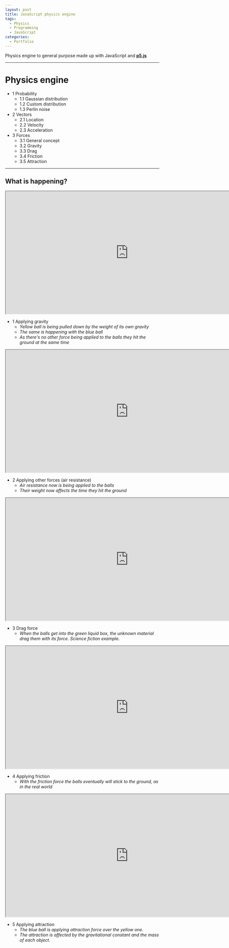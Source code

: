 ```yaml
---
layout: post
title: JavaScript physics engine
tags:
  - Physics
  - Programming
  - JavaScript
categories:
  - Portfolio
---
```


Physics engine to general purpose made up with JavaScript and **[p5.js](https://p5js.org)**

---

# Physics engine

  - 1 Probability                       
    - 1.1 Gaussian distribution         
    - 1.2 Custom distribution           
    - 1.3 Perlin noise                 
  - 2 Vectors                           
    - 2.1 Location                      
    - 2.2 Velocity                      
    - 2.3 Acceleration                  
  - 3 Forces                            
    - 3.1 General concept               
    - 3.2 Gravity                       
    - 3.3 Drag                          
    - 3.4 Friction                      
    - 3.5 Attraction    
    
---
    
## What is happening?
  

<iframe src="https://editor.p5js.org/eduardo.messias/embed/2uV8pWtca" width="800" height="400" scroll="no" align="center"></iframe> 

- 1 Applying gravity 
  - *Yellow ball is being pulled down by the weight of its own gravity*
  - *The same is happening with the blue ball*
  - *As there's no other force being applied to the balls they hit the ground at the same time*

<iframe src="https://editor.p5js.org/eduardo.messias/embed/EmBAlqDS9" width="800" height="400" scroll="no" align="center"></iframe>

- 2 Applying other forces (air resistance)
  - *Air resistance now is being applied to the balls*
  - *Their weight now affects the time they hit the ground*

<iframe src="https://editor.p5js.org/eduardo.messias/embed/xDLfSHug8" width="800" height="400" scroll="no" align="center"></iframe>

- 3 Drag force
  - *When the balls get into the green liquid box, the unknown material drag them with its force. Science fiction example.*


<iframe src="https://editor.p5js.org/eduardo.messias/embed/09nFcoO9L" width="800" height="400" scroll="no" align="center"></iframe>

- 4 Applying friction
  - *With the friction force the balls eventually will stick to the ground, as in the real world*

<iframe src="https://editor.p5js.org/eduardo.messias/embed/2g1izrmTB" width="800" height="400" scroll="no" align="center"></iframe>

- 5 Applying attraction
  - *The blue ball is applying attraction force over the yellow one.*
  - *The attraction is affected by the gravitational constant and the mass of each object.*

